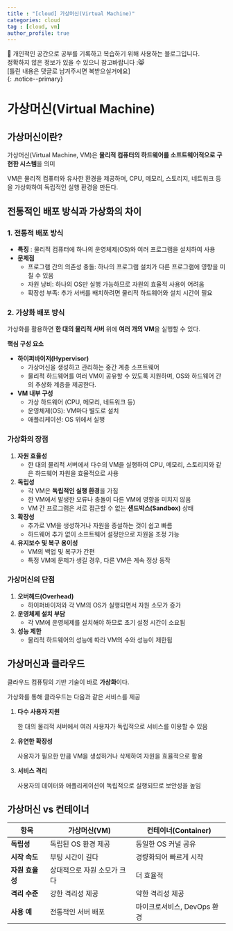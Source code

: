 ```yaml
---
title : "[cloud] 가상머신(Virtual Machine)"
categories: cloud
tag : [cloud, vm]
author_profile: true
---
```


📌 개인적인 공간으로 공부를 기록하고 복습하기 위해 사용하는 블로그입니다. <br>
정확하지 않은 정보가 있을 수 있으니 참고바랍니다 :😸 <br>
[틀린 내용은 댓글로 남겨주시면 복받으실거에요]  
{: .notice--primary}

# 가상머신(Virtual Machine)

## 가상머신이란?

가상머신(Virtual Machine, VM)은 **물리적 컴퓨터의 하드웨어를 소프트웨어적으로 구현한 시스템**을 의미

VM은 물리적 컴퓨터와 유사한 환경을 제공하며, CPU, 메모리, 스토리지, 네트워크 등을 가상화하여 독립적인 실행 환경을 만든다.

## 전통적인 배포 방식과 가상화의 차이

### 1. **전통적 배포 방식**

- **특징** : 물리적 컴퓨터에 하나의 운영체제(OS)와 여러 프로그램을 설치하여 사용
- **문제점**
    - 프로그램 간의 의존성 충돌: 하나의 프로그램 설치가 다른 프로그램에 영향을 미칠 수 있음
    - 자원 낭비: 하나의 OS만 실행 가능하므로 자원의 효율적 사용이 어려움
    - 확장성 부족: 추가 서버를 배치하려면 물리적 하드웨어와 설치 시간이 필요

### 2. **가상화 배포 방식**

가상화를 활용하면 **한 대의 물리적 서버** 위에 **여러 개의 VM**을 실행할 수 있다.

**핵심 구성 요소**

- **하이퍼바이저(Hypervisor)**
    - 가상머신을 생성하고 관리하는 중간 계층 소프트웨어
    - 물리적 하드웨어를 여러 VM이 공유할 수 있도록 지원하며, OS와 하드웨어 간의 추상화 계층을 제공한다.
- **VM 내부 구성**
    - 가상 하드웨어 (CPU, 메모리, 네트워크 등)
    - 운영체제(OS): VM마다 별도로 설치
    - 애플리케이션: OS 위에서 실행

### **가상화의 장점**

1. **자원 효율성**
    - 한 대의 물리적 서버에서 다수의 VM을 실행하여 CPU, 메모리, 스토리지와 같은 하드웨어 자원을 효율적으로 사용
2. **독립성**
    - 각 VM은 **독립적인 실행 환경**을 가짐
    - 한 VM에서 발생한 오류나 충돌이 다른 VM에 영향을 미치지 않음
    - VM 간 프로그램은 서로 접근할 수 없는 **샌드박스(Sandbox)** 상태
3. **확장성**
    - 추가로 VM을 생성하거나 자원을 증설하는 것이 쉽고 빠름
    - 하드웨어 추가 없이 소프트웨어 설정만으로 자원을 조정 가능
4. **유지보수 및 복구 용이성**
    - VM의 백업 및 복구가 간편
    - 특정 VM에 문제가 생길 경우, 다른 VM은 계속 정상 동작

### **가상머신의 단점**

1. **오버헤드(Overhead)**
    - 하이퍼바이저와 각 VM의 OS가 실행되면서 자원 소모가 증가
2. **운영체제 설치 부담**
    - 각 VM에 운영체제를 설치해야 하므로 초기 설정 시간이 소요됨
3. **성능 제한**
    - 물리적 하드웨어의 성능에 따라 VM의 수와 성능이 제한됨

## **가상머신과 클라우드**

클라우드 컴퓨팅의 기반 기술이 바로 **가상화**이다.

가상화를 통해 클라우드는 다음과 같은 서비스를 제공

1. **다수 사용자 지원**
    
    한 대의 물리적 서버에서 여러 사용자가 독립적으로 서비스를 이용할 수 있음
    
2. **유연한 확장성**
    
    사용자가 필요한 만큼 VM을 생성하거나 삭제하여 자원을 효율적으로 활용
    
3. **서비스 격리**
    
    사용자의 데이터와 애플리케이션이 독립적으로 실행되므로 보안성을 높임
    

## **가상머신 vs 컨테이너**

| **항목** | **가상머신(VM)** | **컨테이너(Container)** |
| --- | --- | --- |
| **독립성** | 독립된 OS 환경 제공 | 동일한 OS 커널 공유 |
| **시작 속도** | 부팅 시간이 길다 | 경량화되어 빠르게 시작 |
| **자원 효율성** | 상대적으로 자원 소모가 크다 | 더 효율적 |
| **격리 수준** | 강한 격리성 제공 | 약한 격리성 제공 |
| **사용 예** | 전통적인 서버 배포 | 마이크로서비스, DevOps 환경 |